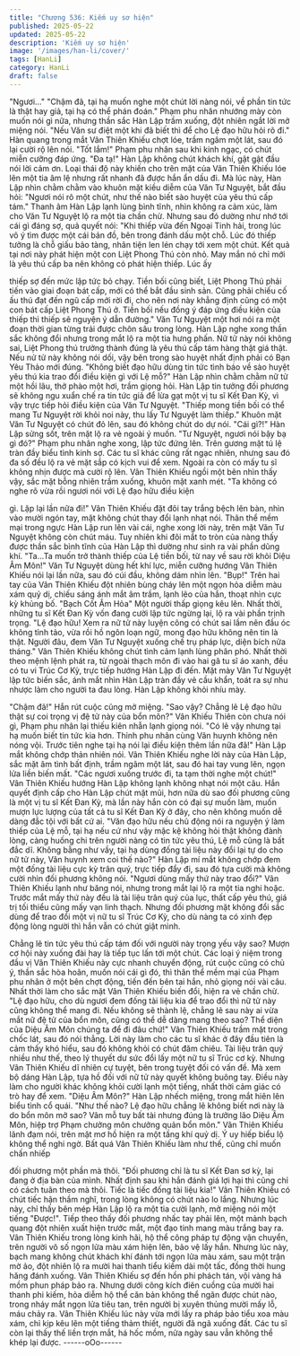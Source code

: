 ```yaml
---
title: "Chương 536: Kiếm uy sơ hiện"
published: 2025-05-22
updated: 2025-05-22
description: 'Kiếm uy sơ hiện'
image: '/images/han-li/cover/'
tags: [HanLi]
category: HanLi
draft: false
---
```


"Ngươi…"
"Chậm đã, tại hạ muốn nghe một chút lời nàng nói, về phần tin
tức là thật hay giả, tại hạ có thể phán đoán." Phạm phu nhân
nhướng mày còn muốn nói gì nữa, nhưng thần sắc Hàn Lập trầm
xuống, đột nhiên ngắt lời mở miệng nói.
"Nếu Văn sư điệt một khi đã biết thì để cho Lệ đạo hữu hỏi rõ đi."
Hàn quang trong mắt Vân Thiên Khiếu chợt lóe, trầm ngâm một
lát, sau đó lại cười rộ lên nói.
"Tốt lắm!" Phạm phu nhân sau khi kinh ngạc, có chút miễn cưỡng
đáp ứng.
"Đa tạ!" Hàn Lập không chút khách khí, gật gật đầu nói lời cảm
ơn.
Loại thái độ này khiến cho trên mặt của Vân Thiên Khiếu lóe lên
một tia âm lệ nhưng rất nhanh đã được hắn ẩn dấu đi.
Mà lúc này, Hàn Lập nhìn chằm chằm vào khuôn mặt kiều diễm
của Văn Tư Nguyệt, bắt đầu hỏi:
"Ngươi nói rõ một chút, như thế nào biết sào huyệt của yêu thú
cấp tám." Thanh âm Hàn Lập lạnh lùng bình tĩnh, nhìn không ra
cảm xúc, làm cho Văn Tư Nguyệt lộ ra một tia chần chừ. Nhưng
sau đó dường như nhớ tới cái gì đáng sợ, quả quyết nói:
"Khi thiếp vừa đến Ngoại Tinh hải, trong lúc vô ý tìm được một cái
bản đồ, bên trong đánh dấu một chỗ. Lúc đó thiếp tưởng là chỗ
giấu bảo tàng, nhân tiện len lén chạy tới xem một chút. Kết quả tại
nơi này phát hiện một con Liệt Phong Thú còn nhỏ. May mắn nó
chỉ mới là yêu thú cấp ba nên không có phát hiện thiếp. Lúc ấy

thiếp sợ đến mức lập tức bỏ chạy. Tiền bối cũng biết, Liệt Phong
Thú phải tiến vào giai đoạn bát cấp, mới có thể bắt đầu sinh sản.
Cũng phải chiếu cố ấu thú đạt đến ngũ cấp mới rời đi, cho nên nơi
này khẳng định cũng có một con bát cấp Liệt Phong Thú ở. Tiền
bối nếu đồng ý đáp ứng điều kiện của thiếp thì thiếp sẽ nguyện ý
dẫn đường." Văn Tư Nguyệt một hơi nói ra một đoạn thời gian
từng trải được chôn sâu trong lòng.
Hàn Lập nghe xong thần sắc không đổi nhưng trong mắt lộ ra một
tia hưng phấn.
Nữ tử này nói không sai, Liệt Phong thú trưởng thành đúng là yêu
thú cấp tám hàng thật giá thật. Nếu nử tử này không nói dối, vậy
bên trong sào huyệt nhất định phải có Bạn Yêu Thảo mới đúng.
"Không biết đạo hữu dùng tin tức tình báo về sào huyệt yêu thú
kia trao đổi điều kiện gì với Lệ mỗ?" Hàn Lập nhìn chằm chằm nữ
tử một hồi lâu, thở phào một hơi, trầm giọng hỏi.
Hàn Lập tin tưởng đối phương sẽ không ngu xuẩn chế ra tin tức
giả để lừa gạt một vị tu sĩ Kết Đan Kỳ, vì vậy trực tiếp hỏi điều
kiện của Văn Tư Nguyệt.
"Thiếp mong tiền bối có thể mang Tư Nguyệt rời khỏi noi này, thu
lấy Tư Nguyệt làm thiếp." Khuôn mặt Văn Tư Nguyệt có chút đỏ
lên, sau đó không chút do dự nói.
"Cái gì?!" Hàn Lập sửng sốt, trên mặt lộ ra vẻ ngoài ý muốn.
"Tư Nguyệt, ngươi nói bậy bạ gì đó?" Phạm phu nhân nghe xong,
lập tức đứng lên. Trên gương mặt tú lệ tràn đầy biểu tình kinh sợ.
Các tu sĩ khác cũng rất ngạc nhiên, nhưng sau đó đa số đều lộ ra
vẻ mặt sắp có kịch vui để xem. Ngoài ra còn có mấy tu sĩ không
nhịn được mà cười rộ lên.
Vân Thiên Khiếu ngồi một bên nhìn thấy vậy, sắc mặt bỗng nhiên
trầm xuống, khuôn mặt xanh mét.
"Ta không có nghe rõ vừa rồi ngươi nói với Lệ đạo hữu điều kiện

gì. Lặp lại lần nữa đi!" Vân Thiên Khiếu đặt đôi tay trắng bệch lên
bàn, nhìn vào mười ngón tay, mặt không chút thay đổi lạnh nhạt
nói.
Thân thể mềm mại trong ngực Hàn Lập run lên vài cái, nghe xong
lời này, trên mặt Văn Tư Nguyệt không còn chút máu.
Tuy nhiên khi đôi mắt to tròn của nàng thấy được thần sắc bình
tĩnh của Hàn Lập thì dường như sinh ra vài phần dũng khí.
"Ta…Ta muốn trở thành thiếp của Lệ tiền bối, từ nay về sau rời
khỏi Diệu Âm Môn!" Văn Tư Nguyệt dùng hết khí lực, miễn cưỡng
hướng Vân Thiên Khiếu nói lại lần nữa, sau đó cúi đầu, không
dám nhìn lên.
"Bụp!" Trên hai tay của Vân Thiên Khiếu đột nhiên bùng cháy lên
một ngọn hỏa diễm màu xám quỷ dị, chiếu sáng ánh mắt âm
trầm, lạnh lẽo của hắn, thoạt nhìn cực kỳ khủng bố.
"Bạch Cốt Âm Hỏa" Một người thấp giọng kêu lên.
Nhất thời, những tu sĩ Kết Đan Kỳ vốn đang cười lập tức ngừng
lại, lộ ra vài phần trịnh trọng.
"Lệ đạo hữu! Xem ra nữ tử này luyện công có chút sai lầm nên
đầu óc không tỉnh tảo, vừa rồi hồ ngôn loạn ngữ, mong đạo hữu
không nên tin là thật. Người đâu, đem Văn Tư Nguyệt xuống chế
trụ pháp lực, diện bích nửa tháng." Vân Thiên Khiếu không chút
tình cảm lạnh lùng phân phó.
Nhất thời theo mệnh lệnh phát ra, từ ngoài thạch môn đi vào hai
gã tu sĩ áo xanh, đều có tu vi Trúc Cơ Kỳ, trực tiếp hướng Hàn
Lập đi đến.
Mặt mày Văn Tư Nguyệt lập tức biến sắc, ánh mắt nhìn Hàn Lập
tràn đầy vẻ cầu khẩn, toát ra sự nhu nhược làm cho người ta đau
lòng.
Hàn Lập không khỏi nhíu mày.

"Chậm đã!" Hắn rút cuộc cũng mở miệng.
"Sao vậy? Chẳng lẽ Lệ đạo hữu thật sự coi trọng vị đệ tử này của
bổn môn?" Vân Khiếu Thiên còn chưa nói gì, Phạm phu nhân lại
thiếu kiên nhẫn lạnh giọng nói.
"Có lẽ vậy nhưng tại hạ muốn biết tin tức kia hơn. Thỉnh phu nhân
cùng Vân huynh không nên nóng vội. Trước tiên nghe tại hạ nói
lại điều kiện thêm lần nữa đã!" Hàn Lập mắt không chớp thản
nhiên nói.
Vân Thiên Khiếu nghe lời này của Hàn Lập, sắc mặt âm tình bất
định, trầm ngâm một lát, sau đó hai tay vung lên, ngọn lửa liền
biến mất.
"Các ngươi xuống trước đi, ta tạm thời nghe một chút!" Vân Thiên
Khiếu hướng Hàn Lập không lạnh không nhạt nói một câu.
Hắn quyết định cấp cho Hàn Lập chút mặt mũi, hơn nữa dù sao
đối phương cũng là một vị tu sĩ Kết Đan Kỳ, mà lần này hắn còn
có đại sự muốn làm, muốn mượn lực lượng của tất cả tu sĩ Kết
Đan Kỳ ở đây, cho nên không muốn dễ dàng đắc tội với bất cứ ai.
"Văn đạo hữu nếu chủ động nói ra nguyện ý làm thiếp của Lệ mỗ,
tại hạ nếu cứ như vậy mặc kệ không hỏi thật không đành lòng,
càng huống chi trên người nàng có tin tức yêu thú, Lệ mỗ cũng là
bất đắc dĩ. Không bằng như vầy, tại hạ dùng đống tài liệu này đổi
lại tự do cho nữ tử này, Vân huynh xem coi thế nào?" Hàn Lập mí
mắt không chớp đem một đống tài liệu cực kỳ trân quý, trực tiếp
đẩy đi, sau đó tựa cười mà không cười nhìn đối phương không
nói.
"Ngươi dùng mấy thứ này trao đổi?" Vân Thiên Khiếu lạnh như
băng nói, nhưng trong mắt lại lộ ra một tia nghi hoặc.
Trước mắt mấy thứ này đều là tài liệu trân quý của lục, thất cấp
yêu thú, giá trị tối thiểu cũng mấy vạn linh thạch. Nhưng đối
phương mặt không đổi sắc dùng để trao đổi một vị nữ tu sĩ Trúc
Cơ Kỳ, cho dù nàng ta có xinh đẹp động lòng người thì hắn vẫn
có chút giật mình.

Chẳng lẽ tin tức yêu thú cấp tám đối với người này trọng yếu vậy
sao? Mượn cơ hội này xuống đài hay là tiếp tục lấn tới một chút.
Các loại ý niệm trong đầu vị Vân Thiên Khiếu này cực nhanh
chuyển động, rút cuộc cũng có chủ ý, thần sắc hòa hoãn, muốn
nói cái gì đó, thì thân thể mềm mại của Phạm phu nhân ở một
bên chợt động, tiến đến bên tai hắn, nhỏ giọng nói vài câu. Nhất
thời làm cho sắc mặt Vân Thiên Khiếu biến đổi, hiện ra vẻ chần
chừ.
"Lệ đạo hữu, cho dù ngươi đem đống tài liệu kia để trao đổi thì nữ
tử này cũng không thể mang đi. Nếu không sẽ thành lệ, chẳng lẽ
sau này ai vừa mắt nữ đệ tử của bổn môn, cũng có thể dễ dàng
mang theo sao? Thể diện của Diệu Âm Môn chúng ta để đi đâu
chứ!" Vân Thiên Khiếu trầm mặt trong chốc lát, sau đó nói thẳng.
Lời này làm cho các tu sĩ khác ở đây đầu tiên là cảm thấy khó
hiểu, sau đó không khỏi có chút đăm chiêu.
Tài liệu trân quý nhiều như thế, theo lý thuyết dư sức đổi lấy một
nữ tu sĩ Trúc cơ kỳ. Nhưng Vân Thiên Khiếu dĩ nhiên cự tuyệt,
bên trong tuyệt đối có vấn đề.
Mà xem bộ dáng Hàn Lập, tựa hồ đối với nữ tử này quyết không
buông tay.
Điều này làm cho người khác không khỏi cười lạnh một tiếng,
nhất thời cảm giác có trò hay để xem.
"Diệu Âm Môn?" Hàn Lập nhếch miệng, trong mắt hiên lên biểu
tình cổ quái.
"Như thế nào? Lệ đạo hữu chẳng lẽ không biết nơi này là do bổn
môn mở sao? Vân mỗ tuy bất tài nhưng đúng là trưởng lão Diệu
Âm Môn, hiệp trợ Phạm chưởng môn chưởng quản bổn môn."
Vân Thiên Khiếu lãnh đạm nói, trên mặt mơ hồ hiện ra một tầng
khí quỷ dị. Ý uy hiếp biểu lộ không thể nghi ngờ.
Bất quá Vân Thiên Khiếu làm như thế, cũng chỉ muốn chấn nhiếp

đối phương một phần mà thôi.
"Đối phương chỉ là tu sĩ Kết Đan sơ kỳ, lại đang ở địa bàn của
mình. Nhất định sau khi hắn đánh giá lợi hại thì cũng chỉ có cách
tuân theo mà thôi. Tiếc là tiếc đống tài liệu kia!" Vân Thiên Khiếu
có chút tiếc hận thầm nghĩ, trong lòng không có chút nào lo lắng.
Nhưng lúc này, chỉ thấy bên mép Hàn Lập lộ ra một tia cười lạnh,
mở miệng nói một tiếng "Được!".
Tiếp theo thấy đối phương nhấc tay phải lên, một mảnh bạch
quang đột nhiên xuất hiện trước mắt, một đạo tinh mang màu
trắng bay ra.
Vân Thiên Khiếu trong lòng kinh hãi, hộ thể công pháp tự động
vận chuyển, trên người vô số ngọn lửa màu xám hiện lên, bảo vệ
lấy hắn.
Nhưng lúc này, bạch mang không chút khách khí đánh tới ngọn
lửa màu xám, sau một trận mờ ảo, đột nhiên lộ ra mười hai thanh
tiểu kiếm dài một tấc, đồng thời hung hăng đánh xuống.
Vân Thiên Khiếu sợ đến hồn phi phách tán, vội vàng há mồm
phun pháp bảo ra.
Nhưng dưới công kích điên cuồng của mười hai thanh phi kiếm,
hỏa diễm hộ thể căn bản không thể ngăn được chút nào, trong
nháy mắt ngọn lửa tiêu tan, trên người bị xuyên thủng mười mấy
lỗ, máu chảy ra.
Vân Thiên Khiếu lúc này vừa mới lấy ra pháp bảo tiểu xoa màu
xám, chỉ kịp kêu lên một tiếng thảm thiết, người đã ngã xuống đất.
Các tu sĩ còn lại thấy thế liền trợn mắt, há hốc mồm, nửa ngày
sau vẫn không thể khép lại được.
------oOo------
